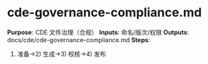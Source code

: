 # cde-governance-compliance.md

**Purpose**: CDE 文件治理（合规）
**Inputs**: 命名/版次/权限
**Outputs**: docs/cde/cde-governance-compliance.md
**Steps**:

1. 准备→2) 生成→3) 校核→4) 发布
